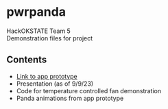 # pwrpanda  
HackOKSTATE Team 5  
Demonstration files for project  
## Contents  
- [Link to app prototype](https://www.figma.com/proto/cgp4ddxoeKxfS9taJudhHs/pwrpanda-hackathon?type=design&node-id=8-13&t=Q6WWQo3Rxn8znfhD-1&scaling=scale-down&page-id=0%3A1&starting-point-node-id=8%3A13&mode=design)  
- Presentation (as of 9/9/23)
- Code for temperature controlled fan demonstration
- Panda animations from app prototype
